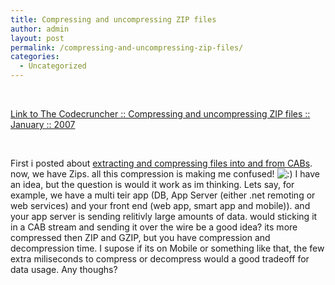 ```yaml
---
title: Compressing and uncompressing ZIP files
author: admin
layout: post
permalink: /compressing-and-uncompressing-zip-files/
categories:
  - Uncategorized
---
```

&nbsp;

[Link to The Codecruncher :: Compressing and uncompressing ZIP files :: January :: 2007][1] 

&nbsp;

First i posted about [extracting and compressing files into and from CABs][2]. now, we have Zips. all this compression is making me confused! <img src="http://blog.lotas-smartman.net/wp-includes/images/smilies/icon_smile.gif" alt=":)" class="wp-smiley" /> I have an idea, but the question is would it work as im thinking. Lets say, for example, we have a multi teir app (DB, App Server (either .net remoting or web services) and your front end (web app, smart app and mobile)). and your app server is sending relitivly large amounts of data. would sticking it in a CAB stream and sending it over the wire be a good idea? its more compressed then ZIP and GZIP, but you have compression and decompression time. I supose if its on Mobile or something like that, the few extra miliseconds to compress or decompress would a good tradeoff for data usage. Any thoughs?

 [1]: http://codecruncher.blogsome.com/2007/01/04/37/
 [2]: http://blog.lotas-smartman.net/archive/2007/01/09/19150.aspx